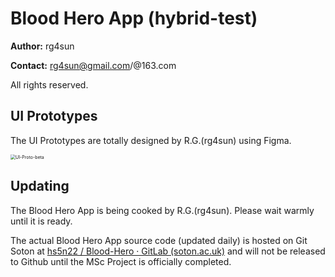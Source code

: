# Blood Hero App (hybrid-test)

**Author:** rg4sun

**Contact:** rg4sun@gmail.com/@163.com

All rights reserved.



## UI Prototypes

The UI Prototypes are totally designed by R.G.(rg4sun) using Figma. 

<img src="./.md-imgs/README.assets/UI-Proto-beta.svg" alt="UI-Proto-beta" style="zoom:50%;" />



## Updating

The Blood Hero App is being cooked by R.G.(rg4sun). Please wait warmly until it is ready.

The actual Blood Hero App source code (updated daily) is hosted on Git Soton at [hs5n22 / Blood-Hero · GitLab (soton.ac.uk)](https://git.soton.ac.uk/hs5n22/blood-hero) and will not be released to Github until the MSc Project is officially completed.


